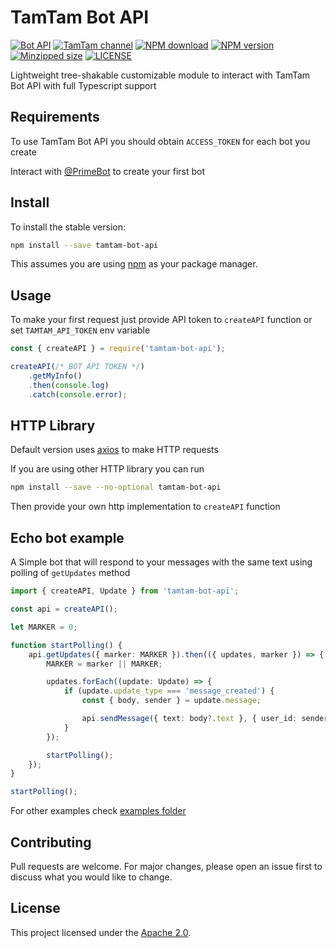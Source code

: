 # TamTam Bot API

[![Bot API](https://img.shields.io/badge/TamTam%20Bot%20API-v0.3.0-blue)](https://dev.tamtam.chat)
[![TamTam channel](https://img.shields.io/badge/Official%20channel-gray)](https://tt.me/botapichannel)
[![NPM download](https://img.shields.io/npm/dt/tamtam-bot-api?style=flat)](https://www.npmjs.com/package/tamtam-bot-api)
[![NPM version](https://img.shields.io/npm/v/tamtam-bot-api?style=flat)](https://www.npmjs.com/package/tamtam-bot-api)
[![Minzipped size](https://img.shields.io/bundlephobia/minzip/tamtam-bot-api?style=flat)](https://bundlephobia.com/result?p=tamtam-bot-api)
[![LICENSE](https://img.shields.io/npm/l/tamtam-bot-api?type=flat)](https://github.com/twister55/tamtam-bot-api/blob/master/LICENSE)

Lightweight tree-shakable customizable module to interact with TamTam Bot API with full Typescript support 

## Requirements
To use TamTam Bot API you should obtain `ACCESS_TOKEN` for each bot you create

Interact with [@PrimeBot](http://tt.me/primebot) to create your first bot

## Install

To install the stable version:

```bash
npm install --save tamtam-bot-api
```

This assumes you are using [npm](https://www.npmjs.com/) as your package manager.

## Usage

To make your first request just provide API token to `createAPI` function or set `TAMTAM_API_TOKEN` env variable

```js
const { createAPI } = require('tamtam-bot-api');

createAPI(/* BOT API TOKEN */)
    .getMyInfo()
    .then(console.log)
    .catch(console.error);
```
## HTTP Library

Default version uses [axios](https://www.npmjs.com/package/axios) to make HTTP requests

If you are using other HTTP library you can run
 
```bash
npm install --save --no-optional tamtam-bot-api
```

Then provide your own http implementation to `createAPI` function

## Echo bot example

A Simple bot that will respond to your messages with the same text using polling of `getUpdates` method

```typescript
import { createAPI, Update } from 'tamtam-bot-api';

const api = createAPI();

let MARKER = 0;

function startPolling() {
    api.getUpdates({ marker: MARKER }).then(({ updates, marker }) => {
        MARKER = marker || MARKER;

        updates.forEach((update: Update) => {
            if (update.update_type === 'message_created') {
                const { body, sender } = update.message;

                api.sendMessage({ text: body?.text }, { user_id: sender?.user_id });
            }
        });

        startPolling();
    });
}

startPolling();

```

For other examples check [examples folder](https://github.com/twister55/tamtam-bot-api/tree/master/examples)

## Contributing

Pull requests are welcome. For major changes, please open an issue first to discuss what you would like to change.

## License

This project licensed under the [Apache 2.0](https://www.apache.org/licenses/LICENSE-2.0).
